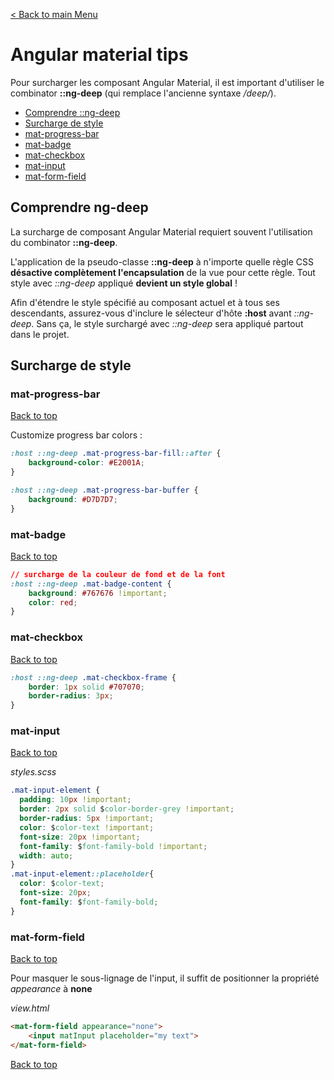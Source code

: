 [< Back to main Menu](https://github.com/gsoulie/angular-resources/blob/master/ng-sheet.md)    

# Angular material tips

Pour surcharger les composant Angular Material, il est important d'utiliser le combinator **::ng-deep** (qui remplace l'ancienne syntaxe */deep/*).
* [Comprendre ::ng-deep](#comptendre-ng-deep)     
* [Surcharge de style](#surcharge-de-style)     
* [mat-progress-bar](#mat-progress-bar)       
* [mat-badge](#mat-badge)      
* [mat-checkbox](#mat-checkbox)      
* [mat-input](#mat-input)   
* [mat-form-field](#mat-form-field)          

## Comprendre ng-deep

La surcharge de composant Angular Material requiert souvent l'utilisation du combinator **::ng-deep**.

L'application de la pseudo-classe **::ng-deep** à n'importe quelle règle CSS **désactive complètement l'encapsulation** de la vue pour cette règle. Tout style avec *::ng-deep* appliqué **devient un style global** !

Afin d'étendre le style spécifié au composant actuel et à tous ses descendants, assurez-vous d'inclure le sélecteur d'hôte **:host** avant *::ng-deep*. Sans ça, le style surchargé avec *::ng-deep* sera appliqué partout dans le projet.

## Surcharge de style

### mat-progress-bar
[Back to top](#angular-material-tips)      

Customize progress bar colors :

````css
:host ::ng-deep .mat-progress-bar-fill::after {
    background-color: #E2001A;
}

:host ::ng-deep .mat-progress-bar-buffer {
    background: #D7D7D7;
}
````

### mat-badge
[Back to top](#angular-material-tips)      

````css
// surcharge de la couleur de fond et de la font
:host ::ng-deep .mat-badge-content {
    background: #767676 !important;
    color: red;
}
````

### mat-checkbox
[Back to top](#angular-material-tips)     
````css
:host ::ng-deep .mat-checkbox-frame {
    border: 1px solid #707070;
    border-radius: 3px;
}
````

### mat-input
[Back to top](#angular-material-tips)    

*styles.scss*
````css
.mat-input-element {
  padding: 10px !important;
  border: 2px solid $color-border-grey !important;
  border-radius: 5px !important;
  color: $color-text !important;
  font-size: 20px !important;
  font-family: $font-family-bold !important;
  width: auto;
}
.mat-input-element::placeholder{
  color: $color-text;
  font-size: 20px;
  font-family: $font-family-bold;
}
````

### mat-form-field
[Back to top](#angular-material-tips)    

Pour masquer le sous-lignage de l'input, il suffit de positionner la propriété *appearance* à **none**

*view.html*
````html
<mat-form-field appearance="none">
    <input matInput placeholder="my text">
</mat-form-field>
````

[Back to top](#angular-material-tips)      
